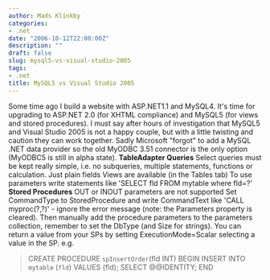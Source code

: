 ```yaml
---
author: Mads Klinkby
categories:
- .net
date: "2006-10-12T22:00:00Z"
description: ""
draft: false
slug: mysql5-vs-visual-studio-2005
tags:
- .net
title: MySQL5 vs Visual Studio 2005
---
```



Some time ago I build a website with ASP.NET1.1 and MySQL4. It's time for upgrading to ASP.NET 2.0 (for XHTML compliance) and MySQL5 (for views and stored procedures). I must say after hours of investigation that MySQL5 and Visual Studio 2005 is not a happy couple, but with a little twisting and caution they can work together. Sadly Microsoft "forgot" to add a MySQL .NET data provider so the old MyODBC 3.51 connector is the only option (MyODBC5 is still in alpha state). **TableAdapter Queries** Select queries must be kept really simple, i.e. no subqueries, multiple statements, functions or calculation. Just plain fields Views are available (in the Tables tab) To use parameters write statements like 'SELECT fld FROM mytable where fld=?' **Stored Procedures** OUT or INOUT parameters are not supported Set CommandType to StoredProcedure and write CommandText like 'CALL myproc(?,?)' - ignore the error message (note: the Parameters property is cleared). Then manually add the procedure parameters to the parameters collection, remember to set the DbType (and Size for strings). You can return a value from your SPs by setting ExecutionMode=Scalar selecting a value in the SP. e.g.   

> CREATE PROCEDURE `spInsertOrder`(fld INT) BEGIN INSERT INTO `mytable` (`fld`) VALUES (fld); SELECT @@IDENTITY; END

